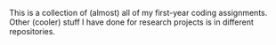 This is a collection of (almost) all of my first-year coding assignments. Other (cooler) stuff I have done for research projects is in different repositories.

